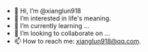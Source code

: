 - 👋 Hi, I’m @xianglun918
- 👀 I’m interested in life's meaning.
- 🌱 I’m currently learning ...
- 💞️ I’m looking to collaborate on ... 
- 📫 How to reach me: xianglun918@qq.com.

<!---
xianglun918/xianglun918 is a ✨ special ✨ repository because its `README.md` (this file) appears on your GitHub profile.
You can click the Preview link to take a look at your changes.
--->
